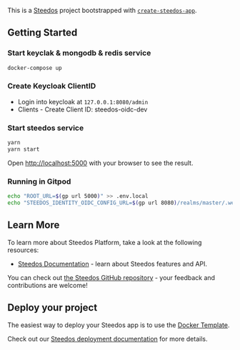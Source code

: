 This is a [Steedos](https://www.steedos.com/) project bootstrapped with [`create-steedos-app`](https://github.com/steedos/steedos-platform/tree/master/packages/create-steedos-app).

## Getting Started

### Start keyclak & mongodb & redis service

```bash
docker-compose up
```

### Create Keycloak ClientID

- Login into keycloak at `127.0.0.1:8080/admin`
- Clients - Create Client ID: steedos-oidc-dev

### Start steedos service

```bash
yarn
yarn start
```

Open [http://localhost:5000](http://localhost:5000) with your browser to see the result.

### Running in Gitpod

```bash
echo "ROOT_URL=$(gp url 5000)" >> .env.local
echo "STEEDOS_IDENTITY_OIDC_CONFIG_URL=$(gp url 8080)/realms/master/.well-known/openid-configuration" >> .env.local
```

## Learn More

To learn more about Steedos Platform, take a look at the following resources:

- [Steedos Documentation](https://www.steedos.com/docs) - learn about Steedos features and API.

You can check out [the Steedos GitHub repository](https://github.com/steedos/steedos-platform/) - your feedback and contributions are welcome!

## Deploy your project

The easiest way to deploy your Steedos app is to use the [Docker Template](https://github.com/steedos/docker).

Check out our [Steedos deployment documentation](https://www.steedos.com/docs/deploy/getting-started) for more details.
